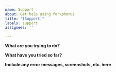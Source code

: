 ```yaml
---
name: Support
about: Get help using forkphorus
title: "[Support]"
labels: support
assignees: ''

---
```


**What are you trying to do?**


**What have you tried so far?**


**Include any error messages, screenshots, etc. here**

